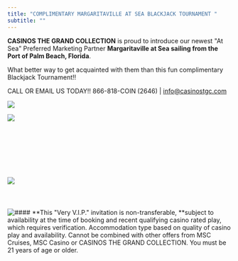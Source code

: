 ```yaml
---
title: "COMPLIMENTARY MARGARITAVILLE AT SEA BLACKJACK TOURNAMENT "
subtitle: ""
---
```

<!--StartFragment-->

**CASINOS THE GRAND COLLECTION** is proud to introduce our newest "At Sea" Preferred Marketing Partner **Margaritaville at Sea sailing from the Port of Palm Beach, Florida**.

W﻿hat better way to get acquainted with them than this fun complimentary Blackjack Tournament!!

CALL OR EMAIL US TODAY!!  866-818-COIN (2646) | [info@casinostgc.com](info@casinostgc.com)

<!--EndFragment-->

![](/uploads/2023-ctgc-preferred-partner-mvs-2.jpg)

![](/uploads/2023-03-16-mvs-blackjack-tournament.jpg)

![]()

![]()

![]()

![]()

![]()

![]()

![]()

![]()

![](/uploads/2023-02-19_17-28-34.jpg)

####  

![](/uploads/2022-ctgc-here-there-everywhere.png "#### \*\*This \"Very V.I.P.\" invitation is non-transferable, \*\*subject to availability at the time of booking and recent qualifying casino rated play, which requires verification. Accommodation type based on quality of casino play and availability. Cannot be combined with other offers from MSC Cruises, MSC Casino or CASINOS THE GRAND COLLECTION. You must be 21 years of age or older.")

![]()

![]()